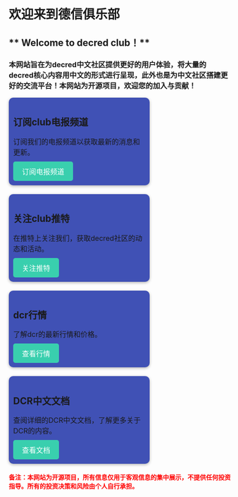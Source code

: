 
# **欢迎来到德信俱乐部**


## ** Welcome to decred club！**

### 本网站旨在为decred中文社区提供更好的用户体验，将大量的decred核心内容用中文的形式进行呈现，此外也是为中文社区搭建更好的交流平台！本网站为开源项目，欢迎您的加入与贡献！

<!DOCTYPE html>
<html>
<head>
   <style>
      .card-container {
        display: flex;
        gap: 20px;
        flex-wrap: wrap;
      }
      .card {
        background-color: #4051B5;
        border-radius: 10px;
        padding: 10px;
        width: 300px;
        box-shadow: 0px 2px 6px rgba(0, 0, 0, 0.3);
      }

      h2 {
        font-size: 30px;
        margin-bottom: 10px;
      }

      p {
        font-size: 16px;
        margin-bottom: 10px;
      }

      .button {
        background-color: #39CFAE;
        color: #fff;
        border: none;
        border-radius: 5px;
        padding: 10px 20px;
        font-size: 16px;
        cursor: pointer;
      }

      .button:hover {
        background-color: #ff3333;
      }
   </style>
</head>
<body>
    <div class="card-container">
      <div class="card">
        <h2>订阅club电报频道</h2>
        <p>订阅我们的电报频道以获取最新的消息和更新。</p>
        <button class="button" onclick="location.href='https://t.me/decredclub'">订阅电报频道</button>
      </div>
      <div class="card">
        <h2>关注club推特</h2>
        <p>在推特上关注我们，获取decred社区的动态和活动。</p>
        <button class="button" onclick="location.href='https://twitter.com/decredclub'">关注推特</button>
      </div>
      <div class="card">
        <h2>dcr行情</h2>
        <p>了解dcr的最新行情和价格。</p>
        <button class="button" onclick="location.href='news/price/dcr-usdt/'">查看行情</button>
      </div>
      <div class="card">
        <h2>DCR中文文档</h2>
        <p>查阅详细的DCR中文文档，了解更多关于DCR的内容。</p>
        <button class="button" onclick="location.href='Documentation/Introduction/Decred简介/'">查看文档</button>
      </div>
    </div>
</body>
</html>


<h4 class="txt1"><font color=red>备注：本网站为开源项目，所有信息仅用于客观信息的集中展示，不提供任何投资指导。所有的投资决策和风险由个人自行承担。</font></h4>

